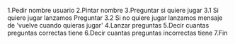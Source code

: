 1.Pedir nombre usuario
2.Pintar nombre
3.Preguntar si quiere jugar
  3.1 Si quiere jugar lanzamos Preguntar
  3.2 Si no quiere jugar lanzamos mensaje de 'vuelve cuando quieras jugar'
4.Lanzar preguntas
5.Decir cuantas preguntas correctas tiene
6.Decir cuantas preguntas incorrectas tiene
7.Fin

